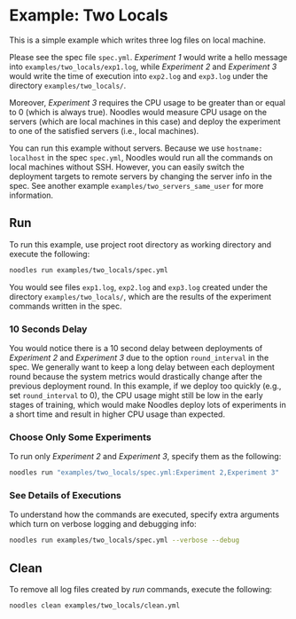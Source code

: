 # Example: Two Locals

This is a simple example which writes three log files on local machine.

Please see the spec file `spec.yml`. *Experiment 1* would write a hello message into `examples/two_locals/exp1.log`, while *Experiment 2* and *Experiment 3* would write the time of execution into `exp2.log` and `exp3.log` under the directory `examples/two_locals/`.

Moreover, *Experiment 3* requires the CPU usage to be greater than or equal to 0 (which is always true). Noodles would measure CPU usage on the servers (which are local machines in this case) and deploy the experiment to one of the satisfied servers (i.e., local machines).

You can run this example without servers. Because we use `hostname: localhost` in the spec `spec.yml`, Noodles would run all the commands on local machines without SSH. However, you can easily switch the deployment targets to remote servers by changing the server info in the spec. See another example `examples/two_servers_same_user` for more information.

## Run

To run this example, use project root directory as working directory and execute the following:

```bash
noodles run examples/two_locals/spec.yml
```

You would see files `exp1.log`, `exp2.log` and `exp3.log` created under the directory `examples/two_locals/`, which are the results of the experiment commands written in the spec.

### 10 Seconds Delay

You would notice there is a 10 second delay between deployments of *Experiment 2* and *Experiment 3* due to the option `round_interval` in the spec. We generally want to keep a long delay between each deployment round because the system metrics would drastically change after the previous deployment round. In this example, if we deploy too quickly (e.g., set `round_interval` to 0), the CPU usage might still be low in the early stages of training, which would make Noodles deploy lots of experiments in a short time and result in higher CPU usage than expected.

### Choose Only Some Experiments

To run only *Experiment 2* and *Experiment 3*, specify them as the following:

```bash
noodles run "examples/two_locals/spec.yml:Experiment 2,Experiment 3"
```

### See Details of Executions

To understand how the commands are executed, specify extra arguments which turn on verbose logging and debugging info:

```bash
noodles run examples/two_locals/spec.yml --verbose --debug
```

## Clean

To remove all log files created by *run* commands, execute the following:

```bash
noodles clean examples/two_locals/clean.yml
```
